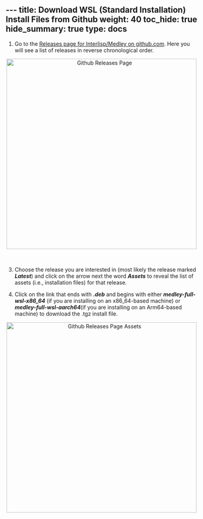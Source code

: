 ﻿﻿---
title: Download WSL (Standard Installation) Install Files from Github
weight: 40
toc_hide: true
hide_summary: true
type: docs
---
<style>.td-content blockquote { border-left: none; color: inherit; padding-left: 2rem;}</style>

1.  Go to the [Releases page for Interlisp/Medley on github.com](https://github.com/interlisp/medley/releases).  Here you will see a list of releases in reverse chronological order.  
 <div align="center"><img alt="Github Releases Page" width=500 src="../../images/releases-page-landing.png"><p>&nbsp;</p></div>

3. Choose the release you are interested in (most likely the release marked ***Latest***) and click on the arrow next the word ***Assets*** to reveal the list of assets (i.e., installation files) for that release.   

4. Click on the link that ends with ***.deb*** and begins with either ***medley-full-wsl-x86_64*** (if you are installing on an x86_64-based machine)  or ***medley-full-wsl-aarch64***(if you are installing on an Arm64-based machine)  to download the .tgz install file.
<div align="center"><img alt="Github Releases Page Assets" width=500 src="../../images/releases-page-windows-wsl-standard.png"><p>&nbsp;</p></div>



